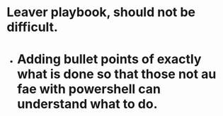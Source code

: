 # Leaver playbook, should not be difficult.
- # Adding bullet points of exactly what is done so that those not au fae with powershell can understand what to do.


